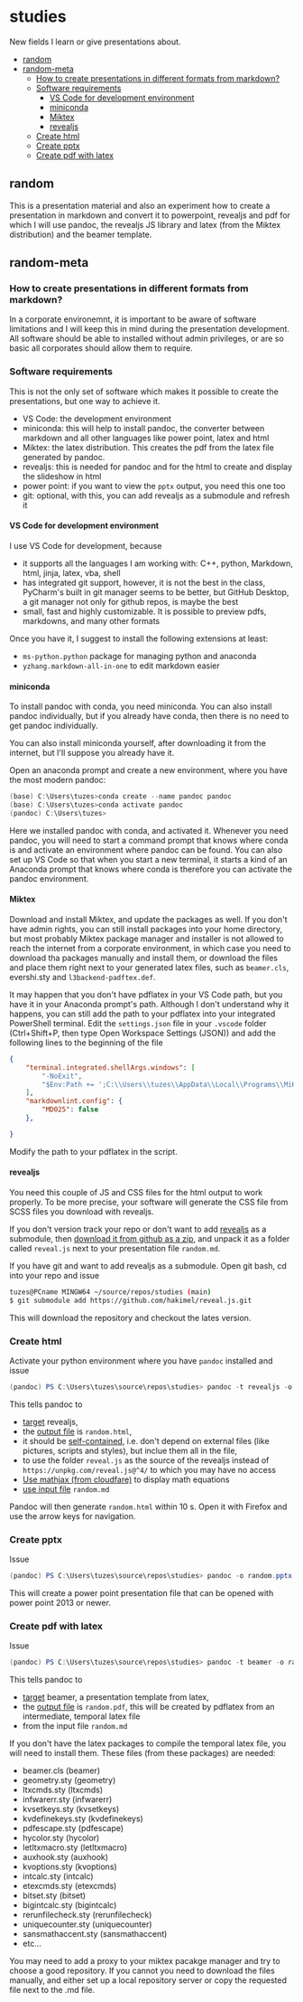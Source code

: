 # studies

New fields I learn or give presentations about.

- [random](#random)
- [random-meta](#random-meta)
  - [How to create presentations in different formats from markdown?](#how-to-create-presentations-in-different-formats-from-markdown)
  - [Software requirements](#software-requirements)
    - [VS Code for development environment](#vs-code-for-development-environment)
    - [miniconda](#miniconda)
    - [Miktex](#miktex)
    - [revealjs](#revealjs)
  - [Create html](#create-html)
  - [Create pptx](#create-pptx)
  - [Create pdf with latex](#create-pdf-with-latex)

## random

This is a presentation material and also an experiment how to create a presentation in markdown and convert it to powerpoint, revealjs and pdf for which I will use pandoc, the revealjs JS library and latex (from the Miktex distribution) and the beamer template.

## random-meta

### How to create presentations in different formats from markdown?

In a corporate environemnt, it is important to be aware of software limitations and I will keep this in mind during the presentation development. All software should be able to installed without admin privileges, or are so basic all corporates should allow them to require.

### Software requirements

This is not the only set of software which makes it possible to create the presentations, but one way to achieve it.

- VS Code: the development environment
- miniconda: this will help to install pandoc, the converter between markdown and all other languages like power point, latex and html
- Miktex: the latex distribution. This creates the pdf from the latex file generated by pandoc.
- revealjs: this is needed for pandoc and for the html to create and display the slideshow in html
- power point: if you want to view the `pptx` output, you need this one too
- git: optional, with this, you can add revealjs as a submodule and refresh it

#### VS Code for development environment

I use VS Code for development, because

- it supports all the languages I am working with: C++, python, Markdown, html, jinja, latex, vba, shell
- has integrated git support, however, it is not the best in the class, PyCharm's built in git manager seems to be better, but GitHub Desktop, a git manager not only for github repos, is maybe the best
- small, fast and highly customizable. It is possible to preview pdfs, markdowns, and many other formats

Once you have it, I suggest to install the following extensions at least:

- `ms-python.python` package for managing python and anaconda
- `yzhang.markdown-all-in-one` to edit markdown easier

#### miniconda

To install pandoc with conda, you need miniconda. You can also install pandoc individually, but if you already have conda, then there is no need to get pandoc individually.

You can also install miniconda yourself, after downloading it from the internet, but I'll suppose you already have it.

Open an anaconda prompt and create a new environment, where you have the most modern pandoc:

```PowerShell
(base) C:\Users\tuzes>conda create --name pandoc pandoc
(base) C:\Users\tuzes>conda activate pandoc
(pandoc) C:\Users\tuzes>
```

Here we installed pandoc with conda, and activated it. Whenever you need pandoc, you will need to start a command prompt that knows where conda is and activate an environment where pandoc can be found. You can also set up VS Code so that when you start a new terminal, it starts a kind of an Anaconda prompt that knows where conda is therefore you can activate the pandoc environment.

#### Miktex

Download and install Miktex, and update the packages as well. If you don't have admin rights, you can still install packages into your home directory, but most probably Miktex package manager and installer is not allowed to reach the internet from a corporate environment, in which case you need to download tha packages manually and install them, or download the files and place them right next to your generated latex files, such as `beamer.cls`, evershi.sty and `l3backend-padftex.def`.

It may happen that you don't have pdflatex in your VS Code path, but you have it in your Anaconda prompt's path. Although I don't understand why it happens, you can still add the path to your pdflatex into your integrated PowerShell terminal. Edit the `settings.json` file in your `.vscode` folder (Ctrl+Shift+P, then type Open Workspace Settings (JSON)) and add the following lines to the beginning of the file

```JSON
{
    "terminal.integrated.shellArgs.windows": [
        "-NoExit",
        "$Env:Path += ';C:\\Users\\tuzes\\AppData\\Local\\Programs\\MiKTeX\\miktex\\bin\\x64\\'"
    ],
    "markdownlint.config": {
        "MD025": false
    },

}
```

Modify the path to your pdflatex in the script.

#### revealjs

You need this couple of JS and CSS files for the html output to work properly. To be more precise, your software will generate the CSS file from SCSS files you download with revealjs.

If you don't version track your repo or don't want to add [revealjs](https://revealjs.com/installation/) as a submodule, then [download it from github as a zip](https://github.com/hakimel/reveal.js/archive/master.zip), and unpack it as a folder called `reveal.js` next to your presentation file `random.md`.

If you have git and want to add revealjs as a submodule. Open git bash, cd into your repo and issue

```bash
tuzes@PCname MINGW64 ~/source/repos/studies (main)
$ git submodule add https://github.com/hakimel/reveal.js.git
```

This will download the repository and checkout the lates version.

### Create html

Activate your python environment where you have `pandoc` installed and issue

```PowerShell
(pandoc) PS C:\Users\tuzes\source\repos\studies> pandoc -t revealjs -o random.html --self-contained -V revealjs-url=reveal.js --mathjax random.md
```

This tells pandoc to

- [target](https://pandoc.org/MANUAL.html#option--to) revealjs,
- the [output file](https://pandoc.org/MANUAL.html#option--output) is `random.html`,
- it should be [self-contained](https://pandoc.org/MANUAL.html#option--self-contained), i.e. don't depend on external files (like pictures, scripts and styles), but inclue them all in the file,
- to use the folder `reveal.js` as the source of the revealjs instead of `https://unpkg.com/reveal.js@^4/` to which you may have no access
- [Use mathjax (from cloudfare)](https://pandoc.org/MANUAL.html#option--mathjax) to display math equations
- [use input file](https://pandoc.org/MANUAL.html#synopsis) `random.md`

Pandoc will then generate `random.html` within 10 s. Open it with Firefox and use the arrow keys for navigation.

### Create pptx

Issue

```PowerShell
(pandoc) PS C:\Users\tuzes\source\repos\studies> pandoc -o random.pptx random.md
```

This will create a power point presentation file that can be opened with power point 2013 or newer.

### Create pdf with latex

Issue

```PowerShell
(pandoc) PS C:\Users\tuzes\source\repos\studies> pandoc -t beamer -o random.pdf random.md
```

This tells pandoc to

- [target](https://pandoc.org/MANUAL.html#option--to) beamer, a presentation template from latex,
- the [output file](https://pandoc.org/MANUAL.html#option--output) is `random.pdf`, this will be created by pdflatex from an intermediate, temporal latex file
- from the input file `random.md`

If you don't have the latex packages to compile the temporal latex file, you will need to install them. These files (from these packages) are needed:

- beamer.cls (beamer)
- geometry.sty (geometry)
- ltxcmds.sty (ltxcmds)
- infwarerr.sty (infwarerr)
- kvsetkeys.sty (kvsetkeys)
- kvdefinekeys.sty (kvdefinekeys)
- pdfescape.sty (pdfescape)
- hycolor.sty (hycolor)
- letltxmacro.sty (letltxmacro)
- auxhook.sty (auxhook)
- kvoptions.sty (kvoptions)
- intcalc.sty (intcalc)
- etexcmds.sty (etexcmds)
- bitset.sty (bitset)
- bigintcalc.sty (bigintcalc)
- rerunfilecheck.sty (rerunfilecheck)
- uniquecounter.sty (uniquecounter)
- sansmathaccent.sty (sansmathaccent)
- etc...

You may need to add a proxy to your miktex pacakge manager and try to choose a good repository. If you cannot you need to download the files manually, and either set up a local repository server or copy the requested file next to the .md file.

